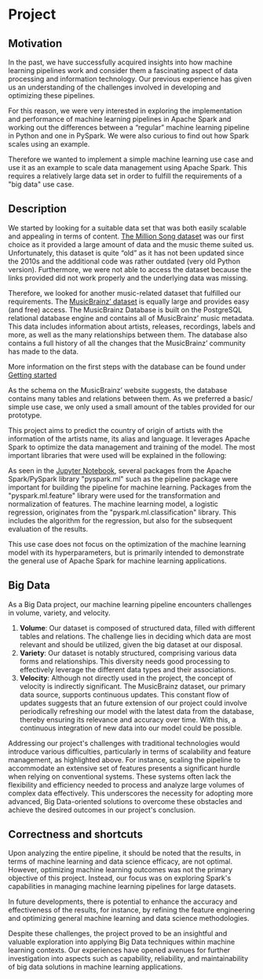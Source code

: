 # Project

## Motivation

In the past, we have successfully acquired insights into how machine learning pipelines work and consider them a fascinating aspect of data processing and information technology. Our previous experience has given us an understanding of the challenges involved in developing and optimizing these pipelines.

For this reason, we were very interested in exploring the implementation and performance of machine learning pipelines in Apache Spark and working out the differences between a “regular” machine learning pipeline in Python and one in PySpark. We were also curious to find out how Spark scales using an example.

Therefore we wanted to implement a simple machine learning use case and use it as an example to scale data management using Apache Spark. This requires a relatively large data set in order to fulfill the requirements of a "big data" use case.

## Description

We started by looking for a suitable data set that was both easily scalable and appealing in terms of content. [The Million Song dataset](http://millionsongdataset.com/) was our first choice as it provided a large amount of data and the music theme suited us. Unfortunately, this dataset is quite “old” as it has not been updated since the 2010s and the additional code was rather outdated (very old Python version). Furthermore, we were not able to access the dataset because the links provided did not work properly and the underlying data was missing.

Therefore, we looked for another music-related dataset that fulfilled our requirements. The [MusicBrainz’ dataset](https://musicbrainz.org/doc/MusicBrainz_Database) is equally large and provides easy (and free) access. The MusicBrainz Database is built on the PostgreSQL relational database engine and contains all of MusicBrainz’ music metadata. This data includes information about artists, releases, recordings, labels and more, as well as the many relationships between them. The database also contains a full history of all the changes that the MusicBrainz’ community has made to the data.

More information on the first steps with the database can be found under [Getting started](./getting-started.md) 

As the schema on the MusicBrainz’ website suggests, the database contains many tables and relations between them. As we preferred a basic/ simple use case, we only used a small amount of the tables provided for our prototype.

This project aims to predict the country of origin of artists with the information of the artists name, its alias and language. It leverages Apache Spark to optimize the data management and training of the model. The most important libraries that were used will be explained in the following:

As seen in the [Jupyter Notebook](../notebooks/spark.ipynb), several packages from the Apache Spark/PySpark library "pyspark.ml" such as the pipeline package were important for building the pipeline for machine learning. Packages from the "pyspark.ml.feature" library were used for the transformation and normalization of features. The machine learning model, a logistic regression, originates from the "pyspark.ml.classification" library. This includes the algorithm for the regression, but also for the subsequent evaluation of the results.

This use case does not focus on the optimization of the machine learning model with its hyperparameters, but is primarily intended to demonstrate the general use of Apache Spark for machine learning applications.

## Big Data

As a Big Data project, our machine learning pipeline encounters challenges in volume, variety, and velocity. 

1. **Volume**: Our dataset is composed of structured data, filled with different tables and relations. The challenge lies in deciding which data are most relevant and should be utilized, given the big dataset at our disposal.
2. **Variety**: Our dataset is notably structured, comprising various data forms and relationships. This diversity needs good processing to effectively leverage the different data types and their associations.
3. **Velocity**: Although not directly used in the project, the concept of velocity is indirectly significant. The MusicBrainz dataset, our primary data source, supports continuous updates. This constant flow of updates suggests that an future extension of our project could involve periodically refreshing our model with the latest data from the database, thereby ensuring its relevance and accuracy over time. With this, a continuous integration of new data into our model could be possible.

Addressing our project's challenges with traditional technologies would introduce various difficulties, particularly in terms of scalability and feature management, as highlighted above. For instance, scaling the pipeline to accommodate an extensive set of features presents a significant hurdle when relying on conventional systems. These systems often lack the flexibility and efficiency needed to process and analyze large volumes of complex data effectively. This underscores the necessity for adopting more advanced, Big Data-oriented solutions to overcome these obstacles and achieve the desired outcomes in our project's conclusion.

## Correctness and shortcuts

Upon analyzing the entire pipeline, it should be noted that the results, in terms of machine learning and data science efficacy, are not optimal. However, optimizing machine learning outcomes was not the primary objective of this project. Instead, our focus was on exploring Spark's capabilities in managing machine learning pipelines for large datasets.

In future developments, there is potential to enhance the accuracy and effectiveness of the results, for instance, by refining the feature engineering and optimizing general machine learning and data science methodologies.

Despite these challenges, the project proved to be an insightful and valuable exploration into applying Big Data techniques within machine learning contexts. Our experiences have opened avenues for further investigation into aspects such as capability, reliability, and maintainability of big data solutions in machine learning applications.
